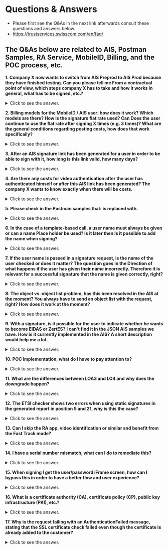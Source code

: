 # Questions & Answers 

  * Please first see the Q&As in the next link afterwards consult these questions and answers below.
  * https://trustservices.swisscom.com/en/faq/

## The Q&As below are related to AIS, Postman Samples, RA Service, MobileID, Billing, and the POC process, etc.

**1. Company X now wants to switch from AIS Preprod to AIS Prod because they have finished testing. Can you please tell me
From a contractual point of view, which steps company X has to take and how it works in general, what has to be signed, etc.?**

<details><summary>
  Click to see the answer. 
  </summary>

* Sales, in this case Marcel (Marcel.Kurz@swisscom.com), instructs us to draw up the desired contract:
* https://collaboration.swisscom.com/communities/swisscom-digital-certificate-services/SDCS_Collab/Forms/AllItems.aspx?RootFolder=%2Fcommunities%2Fswisscom%2Ddigital%2Dcertificate%2Dservices%2FSDCS%5FC5FAIS%10 5FOperations% 2FAuftr% C3% A4geSales & FolderCTID = 0x0120009F4F9BE777BD6F4F823759ED2E7DEC76 & View =% 7BE5CCB974% 2D9EE8% 2D4087% 2DAE09% 2DB90602A14D5E% 7D

* Furthermore, it must be clarified whether company X has a test account first.

</details>

**2. Billing models for the MobileID / AIS user: how does it work? Which models are there? How is the signature flat rate used? Can
Does the user continue to use the flat rate after signing X times (e.g. 3 times)? What are the general conditions regarding posting costs,
how does that work specifically?**

<details><summary>
  Click to see the answer. 
  </summary>

* The customer chooses the billing variant in the corresponding contract, but the option of billing per user / month is only available to resellers or when ordering via partners, for end customers there is only "per signature". You can find all contract templates in DMIS:
* https://internal.bizdocs.swisscom.com/dmis/start/SitePages/ProductDetail.aspx?PURL=https://internal.bizdocs.swisscom.com/dmis/1000255-All-in-Signing-Service

 </details>
 
**3. After an AIS signature link has been generated for a user in order to be able to sign with it, how long is this link valid, how many days?**
<details><summary>
  Click to see the answer. 
  </summary>
 
* If this means the SAS confirmation via SAS, you will find the answer in the Installation Guidance, Section 5.7.3: is configurable, the default is 10 minutes. I don't know more about it, because we don't have a SAS connection for our test environment and therefore don't test it.
* https://documents.swisscom.com/product/1000255-Digital_Signing_Service/Documents/Reference_Guide/Reference_Guide-All-in-Signing-Service-en.pdf
https://trustservices.swisscom.com/downloads/

</details>

**4. Are there any costs for video authentication after the user has authenticated himself or after this AIS link has been generated? The company X
wants to know exactly when there will be costs.**
<details><summary>
  Click to see the answer. 
  </summary>
 
* Please ask Marietta Heule (Marietta.Heule@swisscom.com) and / or Marcel (Marcel.Kurz@swisscom.com) in detail.

</details>

**5. Please check in the Postman samples that: is replaced with.**

<details><summary>
  Click to see the answer. 
  </summary>

* For example if you have in the Postman Sample: "sc: SignatureStandard" replace it with "sc.SignatureStandard".

</details>
 
**6. In the case of a template-based call, a user name must always be given or can a name Place holder be used? Is it later then
Is it possible to add the name when signing?**

<details><summary>
  Click to see the answer. 
  </summary>

* I assume you mean the placeholders for values from the RA evidence in the subject of on-demand signatures. Except for escaping based on the rules for DNs (RFC 2253), this is essentially a text replacement. The templates build on this and provide frequently used subjects with placeholders. You can find our documentation on this in Sections 5.9.2 and 5.9.3 in the Installation Guidance. Regarding your actual question: yes, you can put together a subject with placeholders and then assign your own value to GIVENNAME or CN.
* https://documents.swisscom.com/product/1000255-Digital_Signing_Service/Documents/Reference_Guide/Reference_Guide-All-in-Signing-Service-en.pdf
</details>
 
**7. If the user name is passed in a signature request, is the name of the user checked or does it matter? The question goes in the
Direction of what happens if the user has given their name incorrectly. Therefore it is relevant for a successful signature that the name is given correctly, right?**

<details><summary>
  Click to see the answer. 
  </summary>

* There are two tests: On the one hand, the finished subject must match the DN pattern of the on-demand service. If it is a qualified signature, the subject is also given to the RAS for verification ("Evidence Verify Call"). How your DN patterns look like and what exactly the RAS checks can be found here under Smart Registration Service.
* https://trustservices.swisscom.com/downloads/

</details>

**8. The object vs. object list problem, has this been resolved in the AIS at the moment? You always have to send an object list with the request, right?
How does it work at the moment?**

<details><summary>
  Click to see the answer. 
  </summary>

* No. Everything is the same in AIS. As far as I know, there is a workaround for this in the PDFBox Client.
* It's not about the request, but about the response. In the scheme for this there are some properties that are a list - for example the list of the created signatures or the list of OCSP and CRL. Depending on whether it contains zero, one or more elements, the property is serialized in JSON as a single value or as a list of values. But it should always be a list. If I want to work with the respective property as a client, I always have to first check whether it is a single value or a list of values. That's not the end of the world, but it's cumbersome and annoying. This problem does not exist with SOAP.

</details>
 
**9. With a signature, is it possible for the user to indicate whether he wants to become EIDAS or ZertES? I can't find it in the JSON AIS samples we have.
How is it currently implemented in the AIS? A short description would help me a lot.**

<details><summary>
  Click to see the answer. 
  </summary>

* The client selects an on-demand service for the signature. This refers to a CA server. The level of assurance and the jurisdiction for the signature are derived from the name of this CA server. How is described, among other things, in the Admin UI User Manual, Section 3.4.1. The "Data Flow Issues" currently being processed by us want to change exactly that, so that these properties are no longer defined by naming conventions, but instead end up explicitly in the database. According to the previous statement, you cannot select EIDAS or ZertES, it will certainly be adjustable later.

</details>

**10. POC implementation, what do I have to pay attention to?**

<details><summary>
  Click to see the answer. 
  </summary>

* I have to do a video registration, so I can only sign in the EU.
* This is done here.
* https://trustservices.swisscom.com/en/smart-registration-service/
* I have to register in the Swisscom Shop, so I can then also sign in Switzerland.

</details>

**11. What are the differences between LOA3 and LO4 and why does the downgrade happen?**
<details><summary>
  Click to see the answer. 
  </summary>
 
* LOA3 enables advanced signature

* LOA4 enables a qualified signature

* The reasons for a downgrade from LOA 4 to LOA 3 can be: The identification is older than 5 years, The ID document that was used for identification has expired (the user receives an SMS as a warning 30 days and 90 days beforehand), and The user has changed his means of authentication since the identification

* Change of authentication means means: Change password (link "Forgotten Password"), SIM change, MID reset (without recovery code), MID APP installed and activated (without recovery code), SIM card contract change (without recovery code)
 
</details>

**12. The ETSI checker shows two errors when using static signatures in the generated report in position 5 and 21, why is this the case?**
<details><summary>
  Click to see the answer. 
  </summary>
 
  * ETSI report link, see under PAdES-signature-1, then Full Report. Note: this link works if you are loggedin your ETSI checker account.
https://signatures-conformance-checker.etsi.org/protected/PAdESConf/TestCases/pstoia_ea473cb707cf41e1/localdoc1signed20210421121619timestamp/index.html
 
* The ETSI Signature Conformance Checker does the following (as per their homepage): https://eur03.safelinks.protection.outlook.com/?url=https%3A%2F%2Fsignatures-conformance-checker.etsi.org%2Fpub%2Findex.php&data=04%7C01%7CPaul.Muntean%40swisscom.com%7Cb8b18dbf28584312b2b308d91f7c15a0%7C364e5b87c1c7420d9beec35d19b557a1%7C1%7C0%7C637575440056859327%7CUnknown%7CTWFpbGZsb3d8eyJWIjoiMC4wLjAwMDAiLCJQIjoiV2luMzIiLCJBTiI6Ik1haWwiLCJXVCI6Mn0%3D%7C1000&sdata=G2QJbPyJOeSZ9Or2M0uZpIF620boeAPf%2FcwLNj85P50%3D&reserved=0

 * The tool performs conformance tests on: XadES, CadES, ASiC, PAdES
 * Verify the conformity of the ETSI Advanced Electronic Signatures
 * It checks the structure of the AdES signature versus the ETSI Specifications

 * When signing the document with a timestamp signature, the resulting document has just a timestamp signature, not an xAdES (Advanced Electronic) signature. Therefore, the checker correctly complains that a timestampped-only document does not conform to the expected signature:

 **Error 5:** 
 * Location-{CodeTest}:SubFilter-{CheckIfValueIsOneOfDefined}
 * Found value: 'ETSI.RFC3161''. Allowed values: adbe.pkcs7.detached,adbe.pkcs7.sha1,ETSI.CAdES.detached
 * This is because the timestamp signature is of type “ETSI.RFC3161”, which is not one of the ones listed above.

 **Error 21:**
 * Location-{CodeTest}:Contents/CAdESSignature-{VerifyCMSOrCAdESWithinPAdES}
 * The CRYPTOGRAPHIC VERIFICATION of the SIGNATURE whose certificate has been issued by "CN=Swisscom TSS CA 4.1,OU=Digital Certificate Services,2.5.4.97=VATAT-U64741248,O=Swisscom IT Services Finance S.E.,C=AT" to "CN=Swisscom TSU 4.1,OU=Digital Certificate Services,O=Swisscom IT Services Finance S.E.,2.5.4.97=VATAT-U64741248,C=AT", and whose serial number is 70191010760937081556668692045972174202, HAS FAILED. Additional details follow: message-digest attribute value does not match calculated value
 
 * This is because the timestampped content is not a CAdES signature content format.

 * So, in conclusion, the timestamping of a document is a particular case of signing a document. The ETSI Checker is not to be used for this specific use case. All the other types of signatures should render all-green reports in the checker.

 
</details>

**13. Can I skip the RA app, video identification or similar and benefit from the Fast Track mode?**

<details><summary>
  Click to see the answer. 
  </summary>
 
 * Short answer, yes, see details below.
 * Use to check the PDFs with the ETSI checker: https://signatures-conformance-checker.etsi.org/pub/index.php
 * Business/ Availability: Fast Track Mode (AES)
 * only for +41 numbers/ only for swiss mobile users
 * NO support for non-+41-users within EU
 * no need to get identified via RA APP, Video or similar
 * Technically, how to setup, see below.
 
  * (NA) A.	On request, the signatory receives the document to be signed displayed in full and downloadable before the declaration of intent requesting a signature and after signature, and therefore can be sure that this specific document is signed. This is an obliged requirement!
 
  * (NA) B.	The signatory is informed before or during the expression of will that the signature is an "advanced" signature. This is an obliged requirement!
 
 	* C.	The subscriber acknowledges that a signature can only be executed after acceptance of the terms of use. The terms of use must be shown to the signatory and accepted before the first signing. The signatory must state that it has read, understood and accepted the terms. An opt-in method (e.g. tick box) should be used. Always the latest version of the terms should be shown by use of the following link: https://www.swissdigicert.ch/sdcs/portal/open_pdf?file=english%2FEN_Terms_and_Conditions_CH_pers.pdf 
 
 	* D.	The subscriber application ensures that it has been checked beforehand (e.g. when registering for the account) that the person signing possesses the mobile phone number that will be used later. This can be ensured, for example, by checking the phone number specified by the signer during registration via an SMS service (does not have to be Swisscom SMS service).
 	
* 1.1	Contents of the signature: Signature certificate
* The distinguished name in the signature certificate is as follows:

* cn=<Mobile number of the signatory with prefix "417">

* pseudonym=<Mobile number of the signatory with prefix "417">

* c="CH"

* serialnumber=<current date with format yyyymmdd-<Mobile number of the signatory with prefix "417">>

* a)	You will test the settings at your Test Account (see description below), in addition with the pdfbox examples of Paul
* b)	4.1.3 Own Registration Method with Session Token/OTP only 
* c)	Intentional use: The easiest and fastest way to test the connection to the All-in-signing service. No RA app or Smart Registration Service is used for identification, or you do not want test without identification of the RA app or Smart Registration Service during the test phase and first test the signature connection only. A 1-factor procedure (SMS with one-time password) is used for signature release, which would only be suitable for the use of advanced signatures. Or you plan to use another second factor. 
* d)	Access to the test account jurisdiction CH (ZertES) with the following claimed ID: 
* e)	ais-90days-trial-OTP:OnDemand-Advanced4 
* f)	Access to the test account jurisdiction EU (eIDAS) with the following claimed ID: 
* g)	ais-90days-trial-OTP:OnDemand-Advanced-EU
* h)	we will configure “OTP-only“ for your productive FES Account
 </details>

 **14. I have a serial number mismatch, what can I do to remediate this?**
 <details><summary>
  Click to see the answer. 
  </summary>
  
  * A serial number is related to each customer evidence which we store in our back-end.
  
  * Once the password was changed due to, for example, a password reset, or the MobileID app was reinstaled then a serial number mismatch can appear. This means that the serial number is no longer associated to the customer evidence which we store for that particular customer.
  
  * Remediation: the user has to re-identify himself.
  
  https://srsident.trustservices.swisscom.com/en/
  </details>
 
  **15. When signing I get the user/password iFrame screen, how can I bypass this in order to have a better flow and user experience?**
 <details><summary>
  Click to see the answer. 
  </summary>
  
  * In general we recommend to use MobileID instead of PWD/OTP.
  
  * The password for loggin in case of PWD/OTP can be obtained after confirming the Email the user received with the TCs. The password can at this moment be also reseted.
  
  * You need to activate your MobileID app, this works outside of Switzerland too.
  https://www.mobileid.ch/en
  
  * See also the FAQs under "Mobile ID SIM Card / eSIM"
  https://www.mobileid.ch/en/faq
  
  * After you register with MobileID, accept the TCs (as mentioned above, the user sets his password at this step) and do the SRS video identification you can sign and the user/password screen will be not shown anymore.
  
  </details>
 
  **16. What is a certificate authority (CA), certificate policy (CP), public key infrastructure (PKI), etc.?**
 <details><summary>
  Click to see the answer. 
  </summary>
  
  * A good resource to look this up is here available.
  
  https://pki.goog/faq/#faq-32
  </details>
 
   **17. Why is the request failing with an AuthenticationFailed message, stating that the SSL certificate check failed even though the certificate is already added to the customer?**
 <details><summary>
  Click to see the answer. 
  </summary>
  
  * In case of using an application to send the request, please make sure that the certificate is not included as a ssl-client-cert header, as the WAF automatically strips any certificate provided in this way.
  </details>

